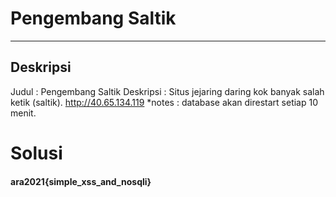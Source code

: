 # Pengembang Saltik
---
## Deskripsi
Judul : Pengembang Saltik
Deskripsi : Situs jejaring daring kok banyak salah ketik (saltik). http://40.65.134.119
*notes : database akan direstart setiap 10 menit.
# Solusi

#### ara2021{simple_xss_and_nosqli}